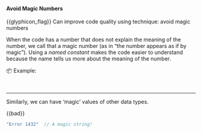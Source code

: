 <div id="title">

#### Avoid Magic Numbers

</div>

<span id="prereqs"></span>

<span id="outcomes">{{glyphicon_flag}} Can improve code quality using technique: avoid magic numbers </span>

<div id="body">

When the code has a number that does not explain the meaning of the number, we call that a magic number (as in “the number appears as if by magic”). Using a <tooltip content="e.g., `PI`">_named constant_</tooltip> makes the code easier to understand because the name tells us more about the meaning of the number.

<tip-box>

:package: Example:

<tabs> 
  <tab header="Java">

<include src="example-java.md" />

  </tab>
  <tab header="Python">

<include src="example-python.md" />

</tab>
</tabs><hr>

</tip-box>

Similarly, we can have ‘magic’ values of other data types.

<tip-box>

{{bad}}
```java
"Error 1432"  // A magic string!
```

</tip-box>


</div>

<div id="extras">
</div>
